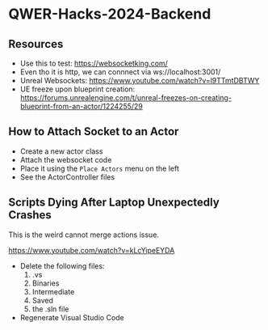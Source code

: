 # QWER-Hacks-2024-Backend

## Resources
* Use this to test: https://websocketking.com/
* Even tho it is http, we can connnect via ws://localhost:3001/
* Unreal Websockets: https://www.youtube.com/watch?v=l9TTmtDBTWY
* UE freeze upon blueprint creation: https://forums.unrealengine.com/t/unreal-freezes-on-creating-blueprint-from-an-actor/1224255/29

## How to Attach Socket to an Actor
* Create a new actor class
* Attach the websocket code
* Place it using the `Place Actors` menu on the left
* See the ActorController files

## Scripts Dying After Laptop Unexpectedly Crashes
This is the weird cannot merge actions issue.

https://www.youtube.com/watch?v=kLcYipeEYDA
* Delete the following files:
    1. .vs
    2. Binaries
    3. Intermediate
    4. Saved
    5. the .sln file
* Regenerate Visual Studio Code